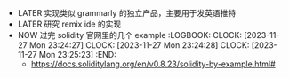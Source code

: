 - LATER 实现类似 grammarly 的独立产品，主要用于发英语推特
- LATER 研究 remix ide 的实现
- NOW 过完 solidity 官网里的几个 example
  :LOGBOOK:
  CLOCK: [2023-11-27 Mon 23:24:27]
  CLOCK: [2023-11-27 Mon 23:24:28]
  CLOCK: [2023-11-27 Mon 23:25:23]
  :END:
	- https://docs.soliditylang.org/en/v0.8.23/solidity-by-example.html#